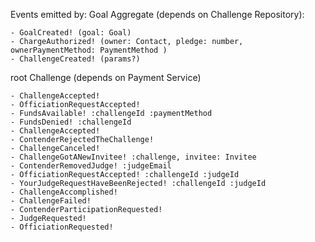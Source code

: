 Events emitted by:
  Goal Aggregate (depends on Challenge Repository):

    - GoalCreated! (goal: Goal)
    - ChargeAuthorized! (owner: Contact, pledge: number, ownerPaymentMethod: PaymentMethod )
    - ChallengeCreated! (params?)

  root Challenge (depends on Payment Service)

    - ChallengeAccepted!
    - OfficiationRequestAccepted!
    - FundsAvailable! :challengeId :paymentMethod
    - FundsDenied! :challengeId
    - ChallengeAccepted!
    - ContenderRejectedTheChallenge!
    - ChallengeCanceled!
    - ChallengeGotANewInvitee! :challenge, invitee: Invitee
    - ContenderRemovedJudge! :judgeEmail
    - OfficiationRequestAccepted! :challengeId :judgeId
    - YourJudgeRequestHaveBeenRejected! :challengeId :judgeId
    - ChallengeAccomplished!
    - ChallengeFailed!
    - ContenderParticipationRequested!
    - JudgeRequested!
    - OfficiationRequested!

